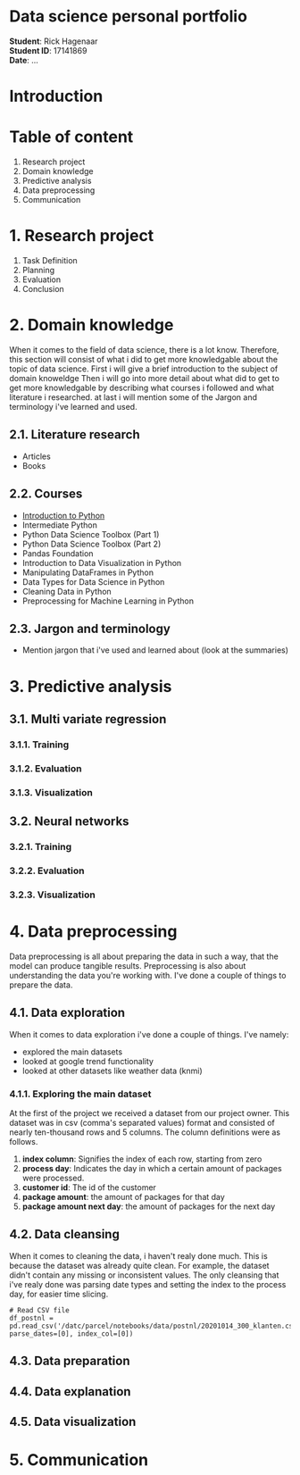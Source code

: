 <h1>Data science personal portfolio</h1>

**Student**: Rick Hagenaar<br/>
**Student ID**: 17141869<br/>
**Date**: ...<br/>

<h1>Introduction</h1>

<h1>Table of content</h1>

1. Research project
2. Domain knowledge
3. Predictive analysis
4. Data preprocessing
5. Communication


<h1>1. Research project</h1>

1. Task Definition
2. Planning
3. Evaluation
4. Conclusion

<h1>2. Domain knowledge</h1>

When it comes to the field of data science, there is a lot know. Therefore, this section will consist of what i did to get more knowledgable about the topic of data science. First i will give a brief introduction to the subject of domain knoweldge Then i will go into more detail about what did to get to get more knowledgable by describing what courses i followed and what literature i researched. at last i will mention some of the Jargon and terminology i've learned and used.

<h2>2.1. Literature research</h2>

- Articles
- Books

<h2>2.2. Courses</h2>

- [Introduction to Python](https://github.com/Rikku77/datascience/blob/master/portfolio/domain_knowledge/DataCamp/introduction_to_python.pdf)
- Intermediate Python
- Python Data Science Toolbox (Part 1)
- Python Data Science Toolbox (Part 2)
- Pandas Foundation
- Introduction to Data Visualization in Python
- Manipulating DataFrames in Python
- Data Types for Data Science in Python
- Cleaning Data in Python
- Preprocessing for Machine Learning in Python

<h2>2.3. Jargon and terminology</h2>

- Mention jargon that i've used and learned about (look at the summaries)

<h1>3. Predictive analysis</h1>



<h2>3.1. Multi variate regression</h2>



<h3>3.1.1. Training</h3>



<h3>3.1.2. Evaluation</h3>



<h3>3.1.3. Visualization</h3>



<h2>3.2. Neural networks</h2>



<h3>3.2.1. Training</h3>



<h3>3.2.2. Evaluation</h3>



<h3>3.2.3. Visualization</h3>



<h1>4. Data preprocessing</h1>

Data preprocessing is all about preparing the data in such a way, that the model can produce tangible results. Preprocessing is also about understanding the data you're working with. I've done a couple of things to prepare the data.

<h2>4.1. Data exploration</h2>

When it comes to data exploration i've done a couple of things. I've namely:

- explored the main datasets
- looked at google trend functionality
- looked at other datasets like weather data (knmi)

<h3>4.1.1. Exploring the main dataset</h3>
At the first of the project we received a dataset from our project owner. This dataset was in csv (comma's separated values) format and consisted of nearly ten-thousand rows and 5 columns. The column definitions were as follows.

1. **index column**: Signifies the index of each row, starting from zero
2. **process day**: Indicates the day in which a certain amount of packages were processed.
3. **customer id**: The id of the customer
4. **package amount**: the amount of packages for that day
5. **package amount next day**: the amount of packages for the next day
  
<h2>4.2. Data cleansing</h2>

When it comes to cleaning the data, i haven't realy done much. This is because the dataset was already quite clean. For example, the dataset didn't contain any missing or inconsistent values. The only cleansing that i've realy done was parsing date types and setting the index to the process day, for easier time slicing.

```
# Read CSV file
df_postnl = pd.read_csv('/datc/parcel/notebooks/data/postnl/20201014_300_klanten.csv', parse_dates=[0], index_col=[0])
```

<h2>4.3. Data preparation</h2>



<h2>4.4. Data explanation</h2>



<h2>4.5. Data visualization</h2>



<h1>5. Communication</h1>

